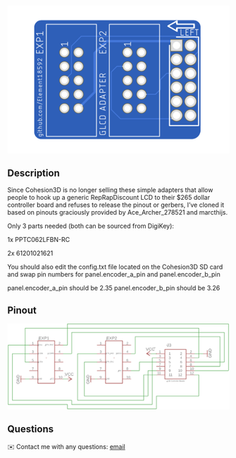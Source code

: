 
<img src="/Images/top.png"> 
 

## Description
  
Since Cohesion3D is no longer selling these simple adapters that allow people to hook up a generic RepRapDiscount LCD to their $265 dollar controller board and refuses to release the pinout or gerbers, I’ve cloned it based on pinouts graciously provided by Ace_Archer_278521 and marcthijs.

Only 3 parts needed (both can be sourced from DigiKey):

1x PPTC062LFBN-RC

2x 61201021621

You should also edit the config.txt file located on the Cohesion3D SD card and swap pin numbers for panel.encoder_a_pin and panel.encoder_b_pin

panel.encoder_a_pin should be 2.35 
panel.encoder_b_pin should be 3.26

## Pinout
<img src="/Images/pinout.png">
  
## Questions
✉️ Contact me with any questions: [email](mailto:support@themodshop.co)<br />

    

